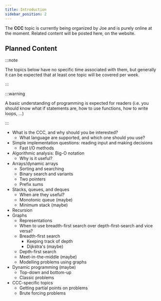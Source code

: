 ```yaml
---
title: Introduction
sidebar_position: 2
---
```


The **CCC** topic is currently being organized by Joe and is purely online at the moment.
Related content will be posted here, on the website.

## Planned Content

:::note

The topics below have no specific time associated with them, but generally it can be expected that at least one topic will be covered per week.

:::

:::warning

A basic understanding of programming is expected for readers (i.e. you should know what if statements are, how to use functions, how to write loops, ...)

:::

- What is the CCC, and why should you be interested?
  - What language are supported, and which one should you use?
- Simple implementation questions: reading input and making decisions
  - Fast I/O methods
- Algorithmic analysis: Big-O notation
  - Why is it useful?
- Arrays/dynamic arrays
  - Sorting and searching
  - Binary search and variants
  - Two pointers
  - Prefix sums
- Stacks, queues, and deques
  - When are they useful?
  - Monotonic queue (maybe)
  - Minimum stack (maybe)
- Recursion
- Graphs
  - Representations
  - When to use breadth-first search over depth-first-search and vice versa?
  - Breadth-first search
    - Keeping track of depth
    - Dijkstra's (maybe)
  - Depth-first search
  - Meet-in-the-middle (maybe)
  - Modelling problems using graphs
- Dynamic programming (maybe)
  - Top-down and bottom-up
  - Classic problems
- CCC-specific topics
  - Getting partial points on problems
  - Brute forcing problems
